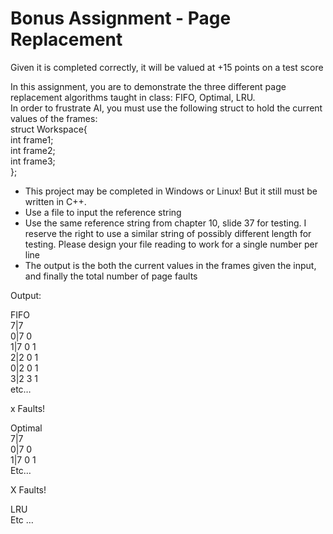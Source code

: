 # **Bonus Assignment \- Page Replacement**

Given it is completed correctly, it will be valued at \+15 points on a test score

In this assignment, you are to demonstrate the three different page replacement algorithms taught in class:  FIFO, Optimal, LRU.  
In order to frustrate AI, you must use the following struct to hold the current values of the frames:  
struct Workspace{  
	int frame1;  
	int frame2;  
	int frame3;  
};

* This project may be completed in Windows or Linux\!  But it still must be written in C++.  
* Use a file to input the reference string  
* Use the same reference string from chapter 10, slide 37 for testing.  I reserve the right to use a similar string of possibly different length for testing.  Please design your file reading to work for a single number per line  
* The output is the both the current values in the frames given the input, and finally the total number of page faults

Output:

FIFO  
7|7  
0|7 0  
1|7 0 1  
2|2 0 1  
0|2 0 1  
3|2 3 1  
etc…

x Faults\!

Optimal  
7|7  
0|7 0  
1|7 0 1  
Etc…

X Faults\!

LRU  
Etc …
